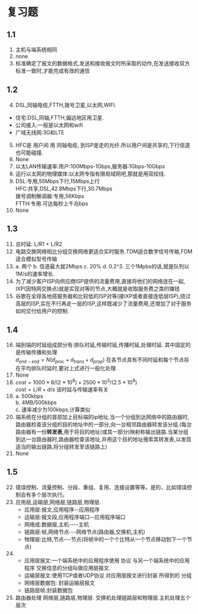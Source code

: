 # 复习题
## 1.1 
1. 主机与端系统相同
2. none
3. 标准确定了报文的数据格式,发送和接收报文时所采取的动作,在发送接收双方标准一致时,才能完成有效的通信
## 1.2
4. DSL,同轴电缆,FTTH,拨号卫星,以太网,WIFI.
- 住宅:DSL,同轴,FTTH,偏远地区用卫星.
- 公司接入:一般是以太网和wifi
- 广域无线网:3G和LTE
5. HFC是 用户间 用 同轴电缆, 到ISP是走的光纤.所以用户间是共享的,下行信道也可能碰撞.
6. None
7. 以太LAN传输速率:用户:100Mbps-1Gbps,服务器:1Gbps-10Gbps
8. 运行以太网的物理媒体:以太网专指有限局域网吧,那就是用双绞线.
9. DSL:专用,55Mbps下行,15Mbps上行<br>
    HFC:共享,DSL,42.8Mbps下行,30.7Mbps<br>
    拨号调制解调器:专用,56Kbps<br>
    FTTH:专用.可达每秒上千兆bps
10. None
## 1.3
11. 总时延: L/R1 + L/R2
12. 电路交换网络相比分组交换网络更适合实时服务.TDM适合数字信号传输,FDM适合模拟型号传输
13. a. 两个
    b. 信道最大就2Mbps
    c. 20%
    d. 0.2^3. 三个1Mpbs的话,就是队列以1M/s的速率增长.
14. 为了减少客户ISP向供应商ISP提供的流量费用,直接将他们的网络连在一起, IXP(因特网交换点)就是实现对等的节点,大概就是收取服务费之类的赚钱
15. 谷歌在全球各地搭服务器和比较低的ISP对等(接IXP或者直接连低层ISP),绕过高层的ISP,实在不行再走一层的ISP,这样既减少了流量费用,还增加了对于服务如何交付给用户的控制.
## 1.4
16. 端到端的时延组成部分有:排队时延,传输时延,传播时延,处理时延. 其中固定的是传输传播和处理<br>
    $d_{end-end} = N(d_{proc}+d_{trans}+d_{prop})$ 在各节点具有不同时延和每个节点存在平均排队时延时,要对上式进行一般化处理.
17. None
18. $cost=1000*8/(2*10^8)+2500*10^3/(2.5*10^8)$<br>
    $cost=L/R+d/s$ 该时延与传输速率有关
19. a. 500kbps<br>
    b. 4MB/500kbps<br>
    c. 速率减少为100kbps,计算类似
20. 端系统在分组的首部加上目标端的ip地址,当一个分组到达网络中的路由器时,路由器检查该分组的目的地址中的一部分,向一台相邻路由器转发该分组.(每台路由器有一份<b>转发表</b>,用于将目的地址(或其一部分)映射称输出链路.当某分组到达一台路由器时,路由器检查该地址,并用这个目的地址搜索其转发表,以发现适当的输出链路,将分组转发至该链路上)
21. None
## 1.5
22. 错误控制、流量控制、分段、重组、复用、连接设置等等。是的，比如错误控制会有多个层次执行。
23. 应用层,运输层,网络层,链路层,物理层.
    - 应用层:报文,应用程序--应用程序
    - 运输层:报文段,应用程序端口--应用程序端口
    - 网络成:数据报,主机----主机
    - 链路层:帧,网络节点---网络节点(路由器,交换机,主机)
    - 物理层:比特,节点---节点(将帧中的一个个比特从一个节点移动到下一个节点)
24. - 应用层报文:一个端系统中的应用程序使用  协议 与另一个端系统中的应用程序  交换信息的分组叫做应用层报文.
    - 运输层报文:使用TCP或者UDP协议  对应用层报文进行封装 所得到的 分组
    - 网络层数据包: 封装运输层报文
    - 链路层帧:封装数据包
25. 路由器处理  网络层,链路层,物理层. 交换机处理链路层和物理层.主机处理五个层次

